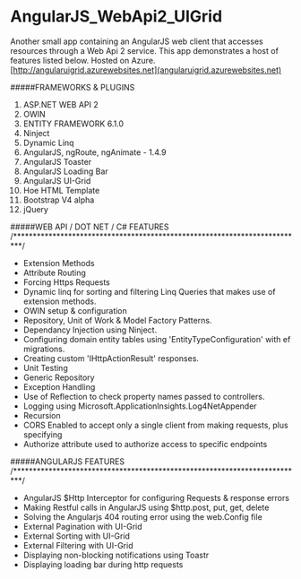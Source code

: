 # AngularJS_WebApi2_UIGrid
Another small app containing an AngularJS web client that accesses resources through a Web Api 2 service. 
This app demonstrates a host of features listed below. Hosted on Azure. [http://angularuigrid.azurewebsites.net](angularuigrid.azurewebsites.net)


#####FRAMEWORKS & PLUGINS
1. ASP.NET WEB API 2
2. OWIN
3. ENTITY FRAMEWORK 6.1.0
4. Ninject
5. Dynamic Linq
6. AngularJS, ngRoute, ngAnimate - 1.4.9
7. AngularJS Toaster
8. AngularJS Loading Bar
9. AngularJS UI-Grid
10. Hoe HTML Template
11. Bootstrap V4 alpha
12. jQuery


#####WEB API / DOT NET / C# FEATURES
/**************************************************************************/
* Extension Methods
* Attribute Routing
* Forcing Https Requests
* Dynamic linq for sorting and filtering Linq Queries that makes use of extension methods.
* OWIN setup & configuration
* Repository, Unit of Work & Model Factory Patterns.
* Dependancy Injection using Ninject.
* Configuring domain entity tables using 'EntityTypeConfiguration' with ef migrations.
* Creating custom 'IHttpActionResult' responses.
* Unit Testing
* Generic Repository
* Exception Handling
* Use of Reflection to check property names passed to controllers.
* Logging using Microsoft.ApplicationInsights.Log4NetAppender
* Recursion
* CORS Enabled to accept only a single client from making requests, plus specifying 
* Authorize attribute used to authorize access to specific endpoints


#####ANGULARJS FEATURES
/**************************************************************************/
* AngularJS $Http Interceptor for configuring Requests & response errors
* Making Restful calls in AngularJS using $http.post, put, get, delete
* Solving the Angularjs 404 routing error using the web.Config file
* External Pagination with UI-Grid
* External Sorting with UI-Grid
* External Filtering with UI-Grid
* Displaying non-blocking notifications using Toastr
* Displaying loading bar during http requests


